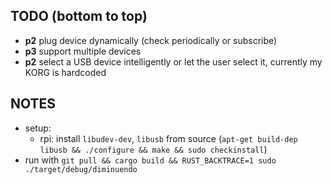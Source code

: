 ## TODO (bottom to top)

- **p2** plug device dynamically (check periodically or subscribe)
- **p3** support multiple devices
- **p2** select a USB device intelligently or let the user select it, currently my KORG is hardcoded

## NOTES

- setup:
  - rpi: install `libudev-dev`, `libusb` from source (`apt-get build-dep libusb && ./configure && make && sudo checkinstall`)
- run with `git pull && cargo build && RUST_BACKTRACE=1 sudo ./target/debug/diminuendo`
